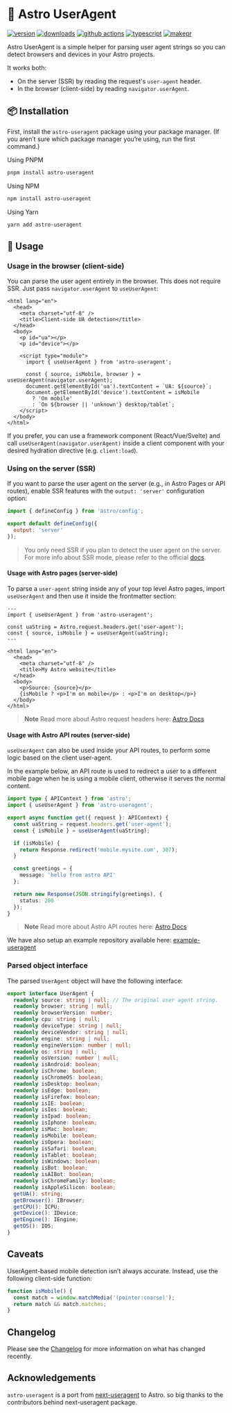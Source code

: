 # 🚀 Astro UserAgent

[![version][version-badge]][npm]
[![downloads][downloads-badge]][npm]
[![github actions][github-actions-badge]][github-actions]
[![typescript][typescript-badge]][typescript]
[![makepr][makepr-badge]][makepr]

Astro UserAgent is a simple helper for parsing user agent strings so you can detect browsers and devices in your Astro projects.

It works both:

- On the server (SSR) by reading the request's `user-agent` header.
- In the browser (client-side) by reading `navigator.userAgent`.

## 📦 Installation

First, install the `astro-useragent` package using your package manager. (If you aren’t sure which package manager you’re using, run the first command.)

Using PNPM

```bash
pnpm install astro-useragent
```

Using NPM

```bash
npm install astro-useragent
```

Using Yarn

```bash
yarn add astro-useragent
```

## 🥑 Usage

### Usage in the browser (client-side)

You can parse the user agent entirely in the browser. This does not require SSR. Just pass `navigator.userAgent` to `useUserAgent`:

```astro
<html lang="en">
  <head>
    <meta charset="utf-8" />
    <title>Client-side UA detection</title>
  </head>
  <body>
    <p id="ua"></p>
    <p id="device"></p>

    <script type="module">
      import { useUserAgent } from 'astro-useragent';

      const { source, isMobile, browser } = useUserAgent(navigator.userAgent);
      document.getElementById('ua').textContent = `UA: ${source}`;
      document.getElementById('device').textContent = isMobile
        ? 'On mobile'
        : `On ${browser || 'unknown'} desktop/tablet`;
    </script>
  </body>
</html>
```

If you prefer, you can use a framework component (React/Vue/Svelte) and call `useUserAgent(navigator.userAgent)` inside a client component with your desired hydration directive (e.g. `client:load`).

### Using on the server (SSR)

If you want to parse the user agent on the server (e.g., in Astro Pages or API routes), enable SSR features with the `output: 'server'` configuration option:

```javascript
import { defineConfig } from 'astro/config';

export default defineConfig({
  output: 'server'
});
```

> You only need SSR if you plan to detect the user agent on the server. For more info about SSR mode, please refer to the official [docs][astro-ssr].

#### Usage with Astro pages (server-side)

To parse a `user-agent` string inside any of your top level Astro pages, import `useUserAgent` and then use it inside the frontmatter section:

```astro layout.astro
---
import { useUserAgent } from 'astro-useragent';

const uaString = Astro.request.headers.get('user-agent');
const { source, isMobile } = useUserAgent(uaString);
---

<html lang="en">
  <head>
    <meta charset="utf-8" />
    <title>My Astro website</title>
  </head>
  <body>
    <p>Source: {source}</p>
    {isMobile ? <p>I'm on mobile</p> : <p>I'm on desktop</p>}
  </body>
</html>
```

> **Note** Read more about Astro request headers here: [Astro Docs](https://docs.astro.build/en/guides/server-side-rendering/#astrorequestheaders)

#### Usage with Astro API routes (server-side)

`useUserAgent` can also be used inside your API routes, to perform some logic based on the client user-agent.

In the example below, an API route is used to redirect a user to a different mobile page when he is using a mobile client, otherwise it serves the normal content.

```typescript
import type { APIContext } from 'astro';
import { useUserAgent } from 'astro-useragent';

export async function get({ request }: APIContext) {
  const uaString = request.headers.get('user-agent');
  const { isMobile } = useUserAgent(uaString);

  if (isMobile) {
    return Response.redirect('mobile.mysite.com', 307);
  }

  const greetings = {
    message: 'hello from astro API'
  };

  return new Response(JSON.stringify(greetings), {
    status: 200
  });
}
```

> **Note** Read more about Astro API routes here: [Astro Docs](https://docs.astro.build/en/guides/server-side-rendering/#api-routes)

We have also setup an example repository available here: [example-useragent](../../apps/example-useragent)

### Parsed object interface

The parsed `UserAgent` object will have the following interface:

```typescript
export interface UserAgent {
  readonly source: string | null; // The original user agent string.
  readonly browser: string | null;
  readonly browserVersion: number;
  readonly cpu: string | null;
  readonly deviceType: string | null;
  readonly deviceVendor: string | null;
  readonly engine: string | null;
  readonly engineVersion: number | null;
  readonly os: string | null;
  readonly osVersion: number | null;
  readonly isAndroid: boolean;
  readonly isChrome: boolean;
  readonly isChromeOS: boolean;
  readonly isDesktop: boolean;
  readonly isEdge: boolean;
  readonly isFirefox: boolean;
  readonly isIE: boolean;
  readonly isIos: boolean;
  readonly isIpad: boolean;
  readonly isIphone: boolean;
  readonly isMac: boolean;
  readonly isMobile: boolean;
  readonly isOpera: boolean;
  readonly isSafari: boolean;
  readonly isTablet: boolean;
  readonly isWindows: boolean;
  readonly isBot: boolean;
  readonly isAIBot: boolean;
  readonly isChromeFamily: boolean;
  readonly isAppleSilicon: boolean;
  getUA(): string;
  getBrowser(): IBrowser;
  getCPU(): ICPU;
  getDevice(): IDevice;
  getEngine(): IEngine;
  getOS(): IOS;
}
```

## Caveats

UserAgent-based mobile detection isn’t always accurate. Instead, use the following client-side function:

```javascript
function isMobile() {
  const match = window.matchMedia('(pointer:coarse)');
  return match && match.matches;
}
```

## Changelog

Please see the [Changelog](CHANGELOG.md) for more information on what has changed recently.

## Acknowledgements

`astro-useragent` is a port from [next-useragent][next-useragent] to Astro. so big thanks to the contributors behind next-useragent package.

[astro-ssr]: https://docs.astro.build/en/guides/server-side-rendering
[npm]: https://npmjs.com/package/astro-useragent
[next-useragent]: https://github.com/warent/next-useragent

<!-- Readme Badges -->

[version-badge]: https://img.shields.io/npm/v/astro-useragent.svg
[downloads-badge]: https://img.shields.io/npm/dt/astro-useragent
[github-actions]: https://github.com/codiume/orbit/actions
[github-actions-badge]: https://github.com/codiume/orbit/actions/workflows/node.js.yml/badge.svg
[typescript]: https://npmjs.com/package/astro-useragent
[typescript-badge]: https://img.shields.io/npm/types/astro-useragent
[makepr]: https://makeapullrequest.com
[makepr-badge]: https://img.shields.io/badge/PRs-welcome-brightgreen.svg
